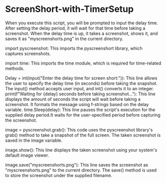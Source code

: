 # ScreenShort-with-TimerSetup
When you execute this script, you will be prompted to input the delay time. After setting the delay period, it will wait for that time before taking a screenshot. When the delay time is up, it takes a screenshot, shows it, and saves it as "myscreenshorts.png" in the current directory.

import pyscreenshot: This imports the  pyscreenshort library, which captures screenshots.

import time: This imports the time module, which is required for time-related methods.

Delay = int(input("Enter the delay time for screen short:")): This line allows the user to specify the delay time (in seconds) before taking the snapshot. The input() method accepts user input, and int() converts it to an integer.
print(f"Waiting for {delay} seconds before taking screenshot..."): This line displays the amount of seconds the script will wait before taking a screenshot. It formats the message using f-strings based on the delay variable.
time.Sleep(delay): This line pauses the script's execution for the supplied delay period.It waits for the user-specified period before capturing the screenshot.

image = pyscreenshot.grab(): This code uses the pyscreenshot library's grab() method to take a snapshot of the full screen. The taken screenshot is saved in the image variable.

image.show(): This line displays the taken screenshot using your system's default image viewer.

image.save("myscreenshorts.png"): This line saves the screenshot as "myscreenshorts.png" to the current directory. The save() method is used to store the screenshot under the supplied filename.


